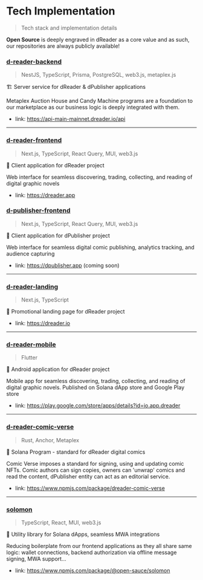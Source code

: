 # Tech Implementation
> Tech stack and implementation details

**Open Source** is deeply engraved in dReader as a core value and as such, our repositories are always publicly available!

### [d-reader-backend](https://github.com/d-reader-organization/d-reader-backend)
> NestJS, TypeScript, Prisma, PostgreSQL, web3.js, metaplex.js

🏗️ Server service for dReader & dPublisher applications

Metaplex Auction House and Candy Machine programs are a foundation to our marketplace as our business logic is deeply integrated with them.

- link: https://api-main-mainnet.dreader.io/api
---

### [d-reader-frontend](https://github.com/d-reader-organization/d-reader-frontend)
> Next.js, TypeScript, React Query, MUI, web3.js

📖 Client application for dReader project

Web interface for seamless discovering, trading, collecting, and reading of digital graphic novels

- link: https://dreader.app

### [d-publisher-frontend](https://github.com/d-reader-organization/d-publisher-frontend)
> Next.js, TypeScript, React Query, MUI, web3.js

📖 Client application for dPublisher project

Web interface for seamless digital comic publishing, analytics tracking, and audience capturing

- link: https://dpublisher.app (coming soon)


---

### [d-reader-landing](https://github.com/d-reader-organization/landing-page)
> Next.js, TypeScript

🔖 Promotional landing page for dReader project

- link: https://dreader.io

---

### [d-reader-mobile](https://github.com/d-reader-organization/d-reader-flutter)
> Flutter

📱 Android application for dReader project

Mobile app for seamless discovering, trading, collecting, and reading of digital graphic novels. Published on Solana dApp store and Google Play store

- link: https://play.google.com/store/apps/details?id=io.app.dreader

---

### [d-reader-comic-verse](https://github.com/d-reader-organization/d-reader-comic-verse)
> Rust, Anchor, Metaplex

‍🫴 Solana Program - standard for dReader digital comics

Comic Verse imposes a standard for signing, using and updating comic NFTs. Comic authors can sign copies, owners can 'unwrap' comics and read the content, dPublisher entity can act as an editorial service.

- link: https://www.npmjs.com/package/dreader-comic-verse

---

### [solomon](https://github.com/d-reader-organization/solomon)
> TypeScript, React, MUI, web3.js

‍🫴 Utility library for Solana dApps, seamless MWA integrations

Reducing boilerplate from our frontend applications as they all share same logic: wallet connections, backend authorization via offline message signing, MWA support...

- link: https://www.npmjs.com/package/@open-sauce/solomon
